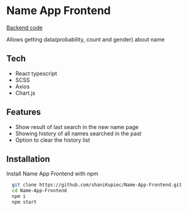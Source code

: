 
# Name App Frontend

<p><a href="https://github.com/shaniKupiec/Name-App-Backend" target="blank">Backend code</a> </p>
<p>Allows getting data(probability, count and gender) about name </p>

## Tech
- React typescript
- SCSS
- Axios
- Chart.js

## Features
- Show result of last search in the new name page
- Showing history of all names searched in the past
- Option to clear the history list


## Installation

Install Name App Frontend with npm

```bash
  git clone https://github.com/shaniKupiec/Name-App-Frontend.git
  cd Name-App-Frontend
  npm i
  npm start
```
